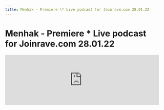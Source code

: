 ```yaml
---
title: Menhak - Premiere \* Live podcast for Joinrave.com 28.01.22
---
```


# Menhak - Premiere \* Live podcast for Joinrave.com 28.01.22

<iframe width="100%" height="166" scrolling="no" frameborder="no" allow="autoplay" src="https://w.soundcloud.com/player/?url=https%3A//api.soundcloud.com/tracks/1205367826&color=%23ff5500&auto_play=false&hide_related=false&show_comments=true&show_user=true&show_reposts=false&show_teaser=true"></iframe>
